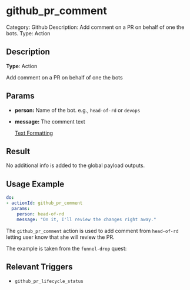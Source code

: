# github_pr_comment

Category: Github
Description: Add comment on a PR on behalf of one the bots.
Type: Action

## Description

**Type**: Action

Add comment on a PR on behalf of one the bots

## Params

- **person:** Name of the bot. e.g., `head-of-rd` or `devops`
- **message:** The comment text
    
    [Text Formatting](../Text%20Formatting.md)
    

## Result

No additional info is added to the global payload outputs.

## Usage Example

```yaml
do:          
- actionId: github_pr_comment
  params:
    person: head-of-rd
    message: "On it, I'll review the changes right away."
```

The `github_pr_comment` action is used to add comment from `head-of-rd` letting user know that she will review the PR.

The example is taken from the `funnel-drop` quest:

[](https://github.com/trywilco/quest-funnel-drop/blob/main/steps/funneldrop_fixing_bug_pr.yml)

## Relevant Triggers

- `github_pr_lifecycle_status`